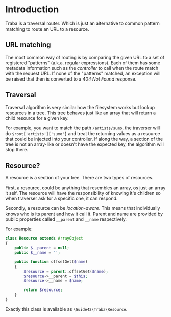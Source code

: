 Introduction
============

Traba is a traversal router. Which is just an alternative to common pattern
matching to route an URL to a resource.

URL matching
------------

The most common way of routing is by comparing the given URL to a set of
registered "patterns" (a.k.a. regular expressions). Each of them has some
metadata information such as the *controller* to call when the route match
with the request URL. If none of the "patterns" matched, an exception will be
raised that then is converted to a *404 Not Found* response.

Traversal
---------

Traversal algorithm is very similar how the filesystem works but lookup
resources in a tree. This tree behaves just like an array that will return
a child resource for a given key.

For example, you want to match the path `/artists/sumo`, the traverser will
do `$root['artists']['sumo']` and treat the returning values as a resource
that could be injected into your controller. If along the way, a section of
the tree is not an array-like or doesn't have the expected key, the algorithm
will stop there.

Resource?
---------

A resource is a section of your tree. There are two types of resources.

First, a resource, could be anything that resembles an array, os just an array
it self. The resource will have the responsibility of knowing it's children
so when traverser ask for a specific one, it can respond.

Secondly, a resource can be *location-aware*. This means that individually
knows who is its parent and how it call it. Parent and name are provided by
public properties called `__parent` and `__name` respectively.

For example:

```php
class Resource extends ArrayObject
{
    public $__parent = null;
    public $__name = '';

    public function offsetGet($name)
    {
        $resource = parent::offsetGet($name);
        $resource->__parent = $this;
        $resource->__name = $name;

        return $resource;
    }
}
```

Exactly this class is available as `\Guide42\Traba\Resource`.
